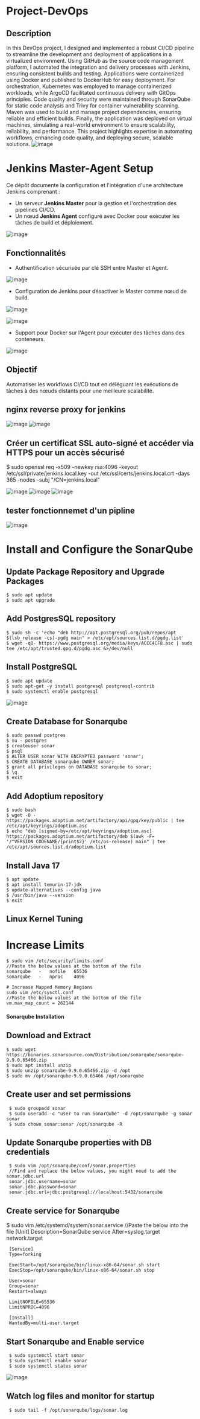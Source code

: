 # Project-DevOps
## Description
In this DevOps project, I designed and implemented a robust CI/CD pipeline to streamline the development and deployment of applications in a virtualized environment. Using GitHub as the source code management platform, I automated the integration and delivery processes with Jenkins, ensuring consistent builds and testing. Applications were containerized using Docker and published to DockerHub for easy deployment. For orchestration, Kubernetes was employed to manage containerized workloads, while ArgoCD facilitated continuous delivery with GitOps principles. Code quality and security were maintained through SonarQube for static code analysis and Trivy for container vulnerability scanning. Maven was used to build and manage project dependencies, ensuring reliable and efficient builds. Finally, the application was deployed on virtual machines, simulating a real-world environment to ensure scalability, reliability, and performance. This project highlights expertise in automating workflows, enhancing code quality, and deploying secure, scalable solutions.
![image](https://github.com/user-attachments/assets/e18256b3-5ee1-434e-915c-ce8512f4b4d9)
# Jenkins Master-Agent Setup

Ce dépôt documente la configuration et l'intégration d'une architecture Jenkins comprenant :
- Un serveur **Jenkins Master** pour la gestion et l'orchestration des pipelines CI/CD.
- Un nœud **Jenkins Agent** configuré avec Docker pour exécuter les tâches de build et déploiement.

![image](https://github.com/user-attachments/assets/d234230a-bc9c-48f7-8752-edf19159a0e7)

## Fonctionnalités
- Authentification sécurisée par clé SSH entre Master et Agent.
  
 ![image](https://github.com/user-attachments/assets/9bb8f6e0-18f5-4668-a9ad-bdcd899f6834)

- Configuration de Jenkins pour désactiver le Master comme nœud de build.

![image](https://github.com/user-attachments/assets/730d4575-322f-4f0e-bc54-0b50edc35fb2)

![image](https://github.com/user-attachments/assets/d0838776-0166-4052-882b-f2025e40617d)

- Support pour Docker sur l'Agent pour exécuter des tâches dans des conteneurs.

![image](https://github.com/user-attachments/assets/2d981b93-c806-4c52-b3a9-7ba81fef6a8b)


## Objectif
Automatiser les workflows CI/CD tout en déléguant les exécutions de tâches à des nœuds distants pour une meilleure scalabilité.
## nginx reverse proxy for jenkins 
![image](https://github.com/user-attachments/assets/80c4fc21-755b-488c-b3c3-ca6589bd77cd)
![image](https://github.com/user-attachments/assets/fdb09aac-bf22-44ef-a03c-57e7c5e55e9d)
## Créer un certificat SSL auto-signé et accéder via HTTPS pour un accès sécurisé
$ sudo openssl req -x509 -newkey rsa:4096 -keyout /etc/ssl/private/jenkins.local.key -out /etc/ssl/certs/jenkins.local.crt -days 365 -nodes -subj "/CN=jenkins.local"


![image](https://github.com/user-attachments/assets/a29602f0-4917-4bf9-9e0e-0df6e9a99af4)
![image](https://github.com/user-attachments/assets/7147638d-f529-438f-be00-180428958c72)
![image](https://github.com/user-attachments/assets/791912ea-1a5e-4989-bc3f-504e4f366501)
## tester fonctionnemet d'un pipline
![image](https://github.com/user-attachments/assets/ce34c72f-1c78-46e0-8fbd-93e12cd936bb)

# Install and Configure the SonarQube
## Update Package Repository and Upgrade Packages
    $ sudo apt update
    $ sudo apt upgrade
## Add PostgresSQL repository
    $ sudo sh -c 'echo "deb http://apt.postgresql.org/pub/repos/apt $(lsb_release -cs)-pgdg main" > /etc/apt/sources.list.d/pgdg.list'
    $ wget -qO- https://www.postgresql.org/media/keys/ACCC4CF8.asc | sudo tee /etc/apt/trusted.gpg.d/pgdg.asc &>/dev/null
## Install PostgreSQL
    $ sudo apt update
    $ sudo apt-get -y install postgresql postgresql-contrib
    $ sudo systemctl enable postgresql
  ![image](https://github.com/user-attachments/assets/65b4f54c-78bd-448e-b483-764f62250ff2)

## Create Database for Sonarqube
    $ sudo passwd postgres
    $ su - postgres
    $ createuser sonar
    $ psql 
    $ ALTER USER sonar WITH ENCRYPTED password 'sonar';
    $ CREATE DATABASE sonarqube OWNER sonar;
    $ grant all privileges on DATABASE sonarqube to sonar;
    $ \q
    $ exit
## Add Adoptium repository
    $ sudo bash
    $ wget -O - https://packages.adoptium.net/artifactory/api/gpg/key/public | tee /etc/apt/keyrings/adoptium.asc
    $ echo "deb [signed-by=/etc/apt/keyrings/adoptium.asc] https://packages.adoptium.net/artifactory/deb $(awk -F= '/^VERSION_CODENAME/{print$2}' /etc/os-release) main" | tee /etc/apt/sources.list.d/adoptium.list
 ## Install Java 17
    $ apt update
    $ apt install temurin-17-jdk
    $ update-alternatives --config java
    $ /usr/bin/java --version
    $ exit 
## Linux Kernel Tuning
   # Increase Limits
    $ sudo vim /etc/security/limits.conf
    //Paste the below values at the bottom of the file
    sonarqube   -   nofile   65536
    sonarqube   -   nproc    4096

    # Increase Mapped Memory Regions
    sudo vim /etc/sysctl.conf
    //Paste the below values at the bottom of the file
    vm.max_map_count = 262144

#### Sonarqube Installation ####
## Download and Extract
    $ sudo wget https://binaries.sonarsource.com/Distribution/sonarqube/sonarqube-9.9.0.65466.zip
    $ sudo apt install unzip
    $ sudo unzip sonarqube-9.9.0.65466.zip -d /opt
    $ sudo mv /opt/sonarqube-9.9.0.65466 /opt/sonarqube
## Create user and set permissions
     $ sudo groupadd sonar
     $ sudo useradd -c "user to run SonarQube" -d /opt/sonarqube -g sonar sonar
     $ sudo chown sonar:sonar /opt/sonarqube -R
## Update Sonarqube properties with DB credentials
     $ sudo vim /opt/sonarqube/conf/sonar.properties
     //Find and replace the below values, you might need to add the sonar.jdbc.url
     sonar.jdbc.username=sonar
     sonar.jdbc.password=sonar
     sonar.jdbc.url=jdbc:postgresql://localhost:5432/sonarqube
## Create service for Sonarqube
$ sudo vim /etc/systemd/system/sonar.service
//Paste the below into the file
     [Unit]
     Description=SonarQube service
     After=syslog.target network.target

     [Service]
     Type=forking

     ExecStart=/opt/sonarqube/bin/linux-x86-64/sonar.sh start
     ExecStop=/opt/sonarqube/bin/linux-x86-64/sonar.sh stop

     User=sonar
     Group=sonar
     Restart=always

     LimitNOFILE=65536
     LimitNPROC=4096

     [Install]
     WantedBy=multi-user.target

## Start Sonarqube and Enable service
     $ sudo systemctl start sonar
     $ sudo systemctl enable sonar
     $ sudo systemctl status sonar
![image](https://github.com/user-attachments/assets/14f2ecff-bb38-4b1d-b966-fda03ede71ce)


## Watch log files and monitor for startup
     $ sudo tail -f /opt/sonarqube/logs/sonar.log


